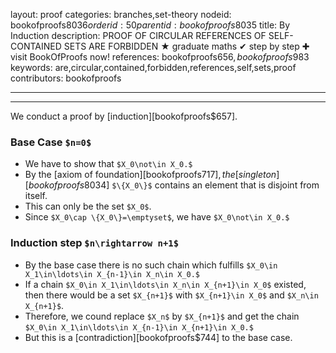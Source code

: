 layout: proof
categories: branches,set-theory
nodeid: bookofproofs$8036
orderid: 50
parentid: bookofproofs$8035
title: By Induction
description: PROOF OF CIRCULAR REFERENCES OF SELF-CONTAINED SETS ARE FORBIDDEN &#9733; graduate maths &#10004; step by step &#10010; visit BookOfProofs now!
references: bookofproofs$656,bookofproofs$983
keywords: are,circular,contained,forbidden,references,self,sets,proof
contributors: bookofproofs

---


---

We conduct a proof by [induction][bookofproofs$657].
### Base Case `$n=0$`

* We have to show that `$X_0\not\in X_0.$`
* By the [axiom of foundation][bookofproofs$717], the [singleton][bookofproofs$8034] `$\{X_0\}$` contains an element that is disjoint from itself. 
* This can only be the set `$X_0$`. 
* Since `$X_0\cap \{X_0\}=\emptyset$`, we have `$X_0\not\in X_0.$`

### Induction step `$n\rightarrow n+1$`

* By the base case there is no such chain which fulfills `$X_0\in X_1\in\ldots\in X_{n-1}\in X_n\in X_0.$`
* If a chain `$X_0\in X_1\in\ldots\in X_n\in X_{n+1}\in X_0$`  existed, then there would be a set `$X_{n+1}$` with `$X_{n+1}\in X_0$` and `$X_n\in X_{n+1}$`.
* Therefore, we cound replace `$X_n$` by `$X_{n+1}$` and get the chain `$X_0\in X_1\in\ldots\in X_{n-1}\in X_{n+1}\in X_0.$`
* But this is a [contradiction][bookofproofs$744] to the base case.
